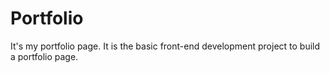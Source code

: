 # Portfolio
It's my portfolio page.
It is the basic front-end development project to build a portfolio page.
